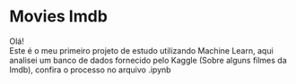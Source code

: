 # Movies Imdb
Olá!<br>
Este é o meu primeiro projeto de estudo utilizando Machine Learn, aqui analisei um banco de dados fornecido pelo Kaggle (Sobre
alguns filmes da Imdb), confira o processo no arquivo .ipynb
